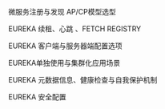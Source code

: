 微服务注册与发现 AP/CP模型选型

EUREKA 续租、心跳 、FETCH REGISTRY

EUREKA 客户端与服务器端配置选项

EUREKA单独使用与集群化应用场景

EUREKA 元数据信息、健康检查与自我保护机制

EUREKA 安全配置